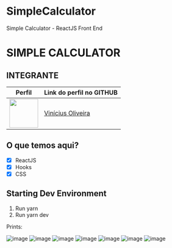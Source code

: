 # SimpleCalculator
Simple Calculator - ReactJS Front End

# SIMPLE CALCULATOR

## INTEGRANTE
Perfil      | Link do perfil no GITHUB
--------- | ------
[<img src="https://avatars.githubusercontent.com/u/52759918?v=4" width="75px;"/>](https://github.com/vinnivso) | [Vinícius Oliveira](https://github.com/vinnivso)

## O que temos aqui?
- [x]  ReactJS
- [x]  Hooks
- [x]  CSS

## Starting Dev Environment
1. Run yarn
2. Run yarn dev

Prints:

![image](https://user-images.githubusercontent.com/52759918/146070741-5a389a19-d70c-4c59-babc-adef1c5f4380.png)
![image](https://user-images.githubusercontent.com/52759918/146070830-40313136-06f7-4981-a5a3-5de07cdef0a8.png)
![image](https://user-images.githubusercontent.com/52759918/146070907-475d4e33-05f1-4a9b-ba23-d90201010ede.png)
![image](https://user-images.githubusercontent.com/52759918/146070961-0a684a8d-b030-462c-ba04-42be30074d1f.png)
![image](https://user-images.githubusercontent.com/52759918/146071013-f5ae6930-3161-4598-875c-21d4f5bf15aa.png)
![image](https://user-images.githubusercontent.com/52759918/146071036-9e4d84d2-cc5d-4b68-89b8-4372ebd8fb94.png)
![image](https://user-images.githubusercontent.com/52759918/146071057-784cbd3c-bc57-441a-8320-84cad1de5b21.png)
